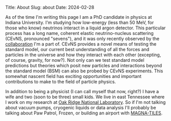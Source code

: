 Title: About
Slug: about
Date: 2024-02-28

As of the time I'm writing this page I am a PhD candidate in 
physics at Indiana University. I'm studying how low-energy
(less than 50 MeV, for those who know) neutrinos 
interact in a liquid argon detector. This particular process has a long
name, coherent elastic neutrino-nucleus scattering (CEvNS,
pronounced "sevens"), and it was only recently observed
by the [collaboration](https://sites.duke.edu/coherent/) 
I'm a part of. CEvNS provides a novel means
of testing the standard model, our current best understanding
of all the forces and particles in the universe and how they
interact with each other (excepting, of course, gravity, for now?).
Not only can we test standard model predictions but theories
which posit new particles and interactions beyond the standard
model (BSM) can also be probed by CEvNS experiments. This
somewhat nascent field has exciting opportunities and important 
contributions to make to the field of particle physics.

In addition to being a physicist (I can call myself that now,
right?) I have a wife and two (soon to be three) small kids. 
We live in east Tennessee where I work on my research at [Oak
Ridge National Laboratory](www.ornl.gov). So if I'm not talking about
vacuum pumps, cryogenic liquids or data analysis I'll probably
be talking about Paw Patrol, Frozen, or building an airport
with [MAGNA-TILES](www.magnatiles.com).
